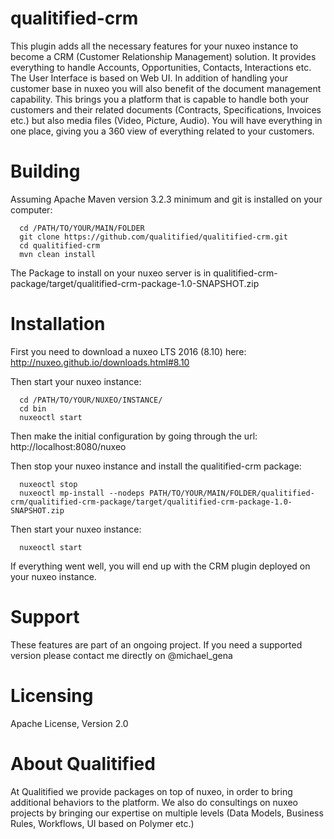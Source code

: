 # qualitified-crm

This plugin adds all the necessary features for your nuxeo instance to become a CRM (Customer Relationship Management) solution.
It provides everything to handle Accounts, Opportunities, Contacts, Interactions etc.
The User Interface is based on Web UI.
In addition of handling your customer base in nuxeo you will also benefit of the document management capability. This brings you a platform that is capable to handle both your customers and their related documents (Contracts, Specifications, Invoices etc.) but also media files (Video, Picture, Audio).
You will have everything in one place, giving you a 360 view of everything related to your customers.

# Building
Assuming Apache Maven version 3.2.3 minimum and git is installed on your computer: 
```
  cd /PATH/TO/YOUR/MAIN/FOLDER 
  git clone https://github.com/qualitified/qualitified-crm.git 
  cd qualitified-crm 
  mvn clean install 
```
The Package to install on your nuxeo server is in qualitified-crm-package/target/qualitified-crm-package-1.0-SNAPSHOT.zip

# Installation
First you need to download a nuxeo LTS 2016 (8.10) here: http://nuxeo.github.io/downloads.html#8.10 

Then start your nuxeo instance: 
```
  cd /PATH/TO/YOUR/NUXEO/INSTANCE/ 
  cd bin 
  nuxeoctl start
```
Then make the initial configuration by going through the url: http://localhost:8080/nuxeo

Then stop your nuxeo instance and install the qualitified-crm package:
```
  nuxeoctl stop 
  nuxeoctl mp-install --nodeps PATH/TO/YOUR/MAIN/FOLDER/qualitified-crm/qualitified-crm-package/target/qualitified-crm-package-1.0-SNAPSHOT.zip 
```
Then start your nuxeo instance: 
```
  nuxeoctl start 
```
If everything went well, you will end up with the CRM plugin deployed on your nuxeo instance.

# Support

These features are part of an ongoing project. If you need a supported version please contact me directly on @michael_gena

# Licensing

Apache License, Version 2.0

# About Qualitified

At Qualitified we provide packages on top of nuxeo, in order to bring additional behaviors to the platform. We also do consultings on nuxeo projects by bringing our expertise on multiple levels (Data Models, Business Rules, Workflows, UI based on Polymer etc.)
